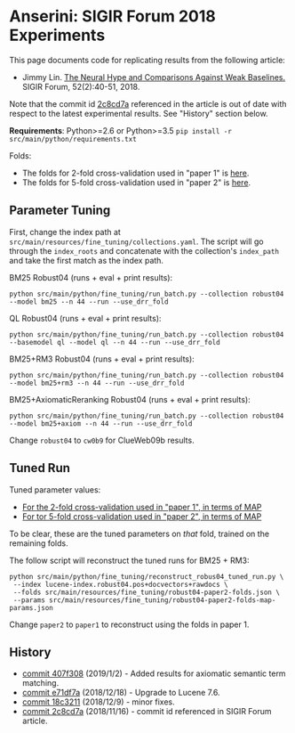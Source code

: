 # Anserini: SIGIR Forum 2018 Experiments

This page documents code for replicating results from the following article:

+ Jimmy Lin. [The Neural Hype and Comparisons Against Weak Baselines.](http://sigir.org/wp-content/uploads/2019/01/p040.pdf) SIGIR Forum, 52(2):40-51, 2018.

Note that the commit id [2c8cd7a](https://github.com/castorini/Anserini/commit/2c8cd7a550faca0fc450e4159a4a874d4795ac25) referenced in the article is out of date with respect to the latest experimental results.
See "History" section below.

**Requirements**: Python>=2.6 or Python>=3.5 `pip install -r src/main/python/requirements.txt`

Folds:

+ The folds for 2-fold cross-validation used in "paper 1" is [here](src/main/resources/fine_tuning/robust04-paper1-folds.json).
+ The folds for 5-fold cross-validation used in "paper 2" is [here](src/main/resources/fine_tuning/robust04-paper2-folds.json).

## Parameter Tuning

First, change the index path at `src/main/resources/fine_tuning/collections.yaml`.
The script will go through the `index_roots` and concatenate with the collection's `index_path` and take the first match as the index path.

BM25 Robust04 (runs + eval + print results):

```
python src/main/python/fine_tuning/run_batch.py --collection robust04 --model bm25 --n 44 --run --use_drr_fold
```

QL Robust04 (runs + eval + print results):

```
python src/main/python/fine_tuning/run_batch.py --collection robust04 --basemodel ql --model ql --n 44 --run --use_drr_fold
```

BM25+RM3 Robust04 (runs + eval + print results):

```
python src/main/python/fine_tuning/run_batch.py --collection robust04 --model bm25+rm3 --n 44 --run --use_drr_fold
```

BM25+AxiomaticReranking Robust04 (runs + eval + print results):

```
python src/main/python/fine_tuning/run_batch.py --collection robust04 --model bm25+axiom --n 44 --run --use_drr_fold
```

Change `robust04` to `cw0b9` for ClueWeb09b results.

## Tuned Run

Tuned parameter values:

+ [For the 2-fold cross-validation used in "paper 1", in terms of MAP](src/main/resources/fine_tuning/robust04-paper1-folds-map-params.json)
+ [For tor 5-fold cross-validation used in "paper 2", in terms of MAP](src/main/resources/fine_tuning/robust04-paper2-folds-map-params.json)

To be clear, these are the tuned parameters on _that_ fold, trained on the remaining folds.

The follow script will reconstruct the tuned runs for BM25 + RM3:

```
python src/main/python/fine_tuning/reconstruct_robus04_tuned_run.py \
 --index lucene-index.robust04.pos+docvectors+rawdocs \
 --folds src/main/resources/fine_tuning/robust04-paper2-folds.json \
 --params src/main/resources/fine_tuning/robust04-paper2-folds-map-params.json
```

Change `paper2` to `paper1` to reconstruct using the folds in paper 1.


## History

+ [commit 407f308](https://github.com/castorini/Anserini/commit/407f308cc543286e39701caf0acd1afab39dde2c) (2019/1/2) - Added results for axiomatic semantic term matching.
+ [commit e71df7a](https://github.com/castorini/Anserini/commit/e71df7aee42c7776a63b9845600a4075632fa11c) (2018/12/18) - Upgrade to Lucene 7.6.
+ [commit 18c3211](https://github.com/castorini/Anserini/commit/18c3211117f35f72cbc1019c125ff885f51056ea) (2018/12/9) - minor fixes.
+ [commit 2c8cd7a](https://github.com/castorini/Anserini/commit/2c8cd7a550faca0fc450e4159a4a874d4795ac25) (2018/11/16) - commit id referenced in SIGIR Forum article.


